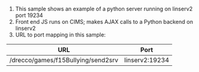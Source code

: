 1. This sample shows an example of a python server running on linserv2 port 19234
2. Front end JS runs on CIMS; makes AJAX calls to a Python backend on linserv2
3. URL to port mapping in this sample:

URL | Port 
----|---------------------
/drecco/games/f15Bullying/send2srv | linserv2:19234|

